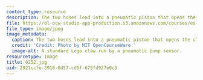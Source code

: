 ```yaml
---
content_type: resource
description: The two hoses lead into a pneumatic piston that opens the claw.
file: https://ol-ocw-studio-app-production.s3.amazonaws.com/courses/es-293-lego-robotics-spring-2007/2921ccfe39160d57cd5f675fd927e0c3_0253.jpg
file_type: image/jpeg
image_metadata:
  caption: The two hoses lead into a pneumatic piston that opens the claw.
  credit: 'Credit: Photo by MIT OpenCourseWare.'
  image-alt: A standard Lego claw run by a pneumatic pump sensor.
resourcetype: Image
title: 0252.jpg
uid: 2921ccfe-3916-0d57-cd5f-675fd927e0c3
---
```

